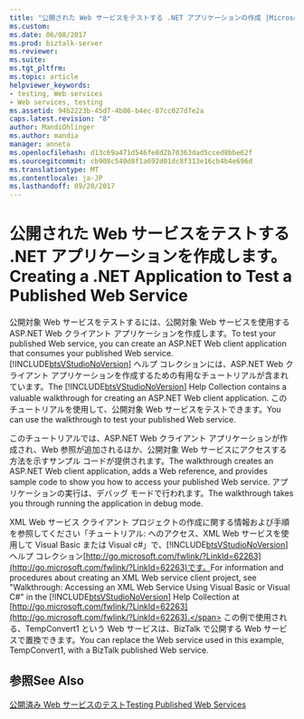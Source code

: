 ```yaml
---
title: "公開された Web サービスをテストする .NET アプリケーションの作成 |Microsoft ドキュメント"
ms.custom: 
ms.date: 06/08/2017
ms.prod: biztalk-server
ms.reviewer: 
ms.suite: 
ms.tgt_pltfrm: 
ms.topic: article
helpviewer_keywords:
- testing, Web services
- Web services, testing
ms.assetid: 94b2223b-45d7-4b86-b4ec-87cc027d7e2a
caps.latest.revision: "8"
author: MandiOhlinger
ms.author: mandia
manager: anneta
ms.openlocfilehash: d13c69a471d546fe8d2b70363dad5cced8bbe62f
ms.sourcegitcommit: cb908c540d8f1a692d01dc8f313e16cb4b4e696d
ms.translationtype: MT
ms.contentlocale: ja-JP
ms.lasthandoff: 09/20/2017
---
```

# <a name="creating-a-net-application-to-test-a-published-web-service"></a><span data-ttu-id="a7223-102">公開された Web サービスをテストする .NET アプリケーションを作成します。</span><span class="sxs-lookup"><span data-stu-id="a7223-102">Creating a .NET Application to Test a Published Web Service</span></span>
<span data-ttu-id="a7223-103">公開対象 Web サービスをテストするには、公開対象 Web サービスを使用する ASP.NET Web クライアント アプリケーションを作成します。</span><span class="sxs-lookup"><span data-stu-id="a7223-103">To test your published Web service, you can create an ASP.NET Web client application that consumes your published Web service.</span></span> <span data-ttu-id="a7223-104">[!INCLUDE[btsVStudioNoVersion](../includes/btsvstudionoversion-md.md)] ヘルプ コレクションには、ASP.NET Web クライアント アプリケーションを作成するための有用なチュートリアルが含まれています。</span><span class="sxs-lookup"><span data-stu-id="a7223-104">The [!INCLUDE[btsVStudioNoVersion](../includes/btsvstudionoversion-md.md)] Help Collection contains a valuable walkthrough for creating an ASP.NET Web client application.</span></span> <span data-ttu-id="a7223-105">このチュートリアルを使用して、公開対象 Web サービスをテストできます。</span><span class="sxs-lookup"><span data-stu-id="a7223-105">You can use the walkthrough to test your published Web service.</span></span>  
  
 <span data-ttu-id="a7223-106">このチュートリアルでは、ASP.NET Web クライアント アプリケーションが作成され、Web 参照が追加されるほか、公開対象 Web サービスにアクセスする方法を示すサンプル コードが提供されます。</span><span class="sxs-lookup"><span data-stu-id="a7223-106">The walkthrough creates an ASP.NET Web client application, adds a Web reference, and provides sample code to show you how to access your published Web service.</span></span> <span data-ttu-id="a7223-107">アプリケーションの実行は、デバッグ モードで行われます。</span><span class="sxs-lookup"><span data-stu-id="a7223-107">The walkthrough takes you through running the application in debug mode.</span></span>  
  
 <span data-ttu-id="a7223-108">XML Web サービス クライアント プロジェクトの作成に関する情報および手順を参照してください「チュートリアル: へのアクセス、XML Web サービスを使用して Visual Basic または Visual c#」で、[!INCLUDE[btsVStudioNoVersion](../includes/btsvstudionoversion-md.md)]ヘルプ コレクション[http://go.microsoft.com/fwlink/?LinkId=62263](http://go.microsoft.com/fwlink/?LinkId=62263)です。</span><span class="sxs-lookup"><span data-stu-id="a7223-108">For information and procedures about creating an XML Web service client project, see "Walkthrough: Accessing an XML Web Service Using Visual Basic or Visual C#" in the [!INCLUDE[btsVStudioNoVersion](../includes/btsvstudionoversion-md.md)] Help Collection at [http://go.microsoft.com/fwlink/?LinkId=62263](http://go.microsoft.com/fwlink/?LinkId=62263).</span></span> <span data-ttu-id="a7223-109">この例で使用される、TempConvert1 という Web サービスは、BizTalk で公開する Web サービスで置換できます。</span><span class="sxs-lookup"><span data-stu-id="a7223-109">You can replace the Web service used in this example, TempConvert1, with a BizTalk published Web service.</span></span>  
  
## <a name="see-also"></a><span data-ttu-id="a7223-110">参照</span><span class="sxs-lookup"><span data-stu-id="a7223-110">See Also</span></span>  
 [<span data-ttu-id="a7223-111">公開済み Web サービスのテスト</span><span class="sxs-lookup"><span data-stu-id="a7223-111">Testing Published Web Services</span></span>](../core/testing-published-web-services.md)